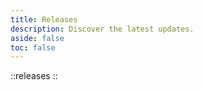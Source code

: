 ```yaml
---
title: Releases
description: Discover the latest updates.
aside: false
toc: false
---
```


::releases
::
